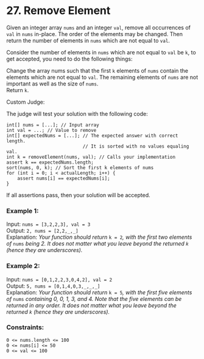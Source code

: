 # 27. Remove Element
  
Given an integer array ```nums``` and an integer ```val```, remove all occurrences of ```val``` in ```nums``` in-place. The order of the elements may be changed. Then return the number of elements in ```nums``` which are not equal to ```val```.  
  
Consider the number of elements in ```nums``` which are not equal to ```val``` be ```k```, to get accepted, you need to do the following things:  
  
Change the array nums such that the first ```k``` elements of ```nums``` contain the elements which are not equal to ``val``. The remaining elements of ```nums``` are not important as well as the size of ```nums```.  
Return ```k```.  
  
Custom Judge:  

The judge will test your solution with the following code:  
  
```int[] nums = [...]; // Input array```  
```int val = ...; // Value to remove```  
```int[] expectedNums = [...]; // The expected answer with correct length.```  
```                            // It is sorted with no values equaling val.```  
```int k = removeElement(nums, val); // Calls your implementation```   
```assert k == expectedNums.length;```   
```sort(nums, 0, k); // Sort the first k elements of nums```   
```for (int i = 0; i < actualLength; i++) {```   
```    assert nums[i] == expectedNums[i];```  
```}```  
    
If all assertions pass, then your solution will be accepted.  
  
   
  
### **Example 1:**  
Input: ```nums = [3,2,2,3], val = 3```  
Output: ```2, nums = [2,2,_,_]```  
Explanation: _Your function should return_ ```k = 2```_, with the first two elements of_ ```nums``` _being 2._
_It does not matter what you leave beyond the returned _```k```_ (hence they are underscores)._  
  
### **Example 2:**  
Input: ```nums = [0,1,2,2,3,0,4,2], val = 2```  
Output: ```5, nums = [0,1,4,0,3,_,_,_]```  
Explanation: _Your function should return_ ```k = 5```_, with the first five elements of_ ```nums``` _containing 0, 0, 1, 3, and 4._ 
_Note that the five elements can be returned in any order._ 
_It does not matter what you leave beyond the returned _```k```_ (hence they are underscores)._  
   
  
### **Constraints:**   
   
```0 <= nums.length <= 100```  
```0 <= nums[i] <= 50```  
```0 <= val <= 100```  
